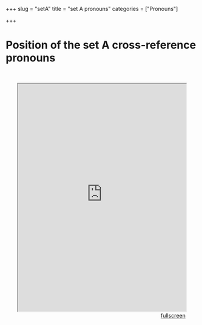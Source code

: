 +++
slug = "setA"
title = "set A pronouns"
categories = ["Pronouns"]

+++

<head>
<style type="text/css">
	.padding {
		padding: 30px;
	}
</style>
</head>

<body>
<h1>
Position of the set A cross-reference pronouns
</h1>
<div class="padding">
<iframe src="https://sasha-kozhukhar.github.io/guatemala_atlas/maps/setA_position.html" width = "100%" height = "600px"></iframe>
<div align="right"><a href="https://sasha-kozhukhar.github.io/guatemala_atlas/maps/setA_position.html" target="_blank" class="button">fullscreen</a></div>
</div>
</body>
